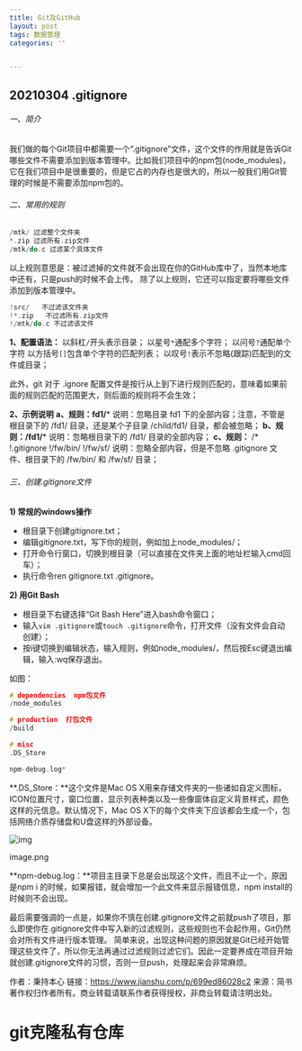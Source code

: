 ```yaml
---
title: Git及GitHub
layout: post
tags: 数据管理
categories: ''


---
```


## 20210304  .gitignore

###### 一、简介

我们做的每个Git项目中都需要一个“.gitignore”文件，这个文件的作用就是告诉Git哪些文件不需要添加到版本管理中。比如我们项目中的npm包(node_modules)，它在我们项目中是很重要的，但是它占的内存也是很大的，所以一般我们用Git管理的时候是不需要添加npm包的。

###### 二、常用的规则



```swift
/mtk/ 过滤整个文件夹
*.zip 过滤所有.zip文件
/mtk/do.c 过滤某个具体文件
```

以上规则意思是：被过滤掉的文件就不会出现在你的GitHub库中了，当然本地库中还有，只是push的时候不会上传。
 除了以上规则，它还可以指定要将哪些文件添加到版本管理中。



```swift
!src/   不过滤该文件夹
!*.zip   不过滤所有.zip文件
!/mtk/do.c 不过滤该文件
```

**1、配置语法：**
 以斜杠`/`开头表示目录；
 以星号`*`通配多个字符；
 以问号`?`通配单个字符
 以方括号`[]`包含单个字符的匹配列表；
 以叹号`!`表示不忽略(跟踪)匹配到的文件或目录；

此外，git 对于 .ignore 配置文件是按行从上到下进行规则匹配的，意味着如果前面的规则匹配的范围更大，则后面的规则将不会生效；

**2、示例说明**
 **a、规则：fd1/***
 说明：忽略目录 fd1 下的全部内容；注意，不管是根目录下的 /fd1/ 目录，还是某个子目录 /child/fd1/ 目录，都会被忽略；
 **b、规则：/fd1/***
 说明：忽略根目录下的 /fd1/ 目录的全部内容；
 **c、规则：**
 /*
 !.gitignore
 !/fw/bin/
 !/fw/sf/
 说明：忽略全部内容，但是不忽略 .gitignore 文件、根目录下的 /fw/bin/ 和 /fw/sf/ 目录；

###### 三、创建.gitignore文件

**1) 常规的windows操作**

- 根目录下创建gitignore.txt；
- 编辑gitignore.txt，写下你的规则，例如加上node_modules/；
- 打开命令行窗口，切换到根目录（可以直接在文件夹上面的地址栏输入cmd回车）；
- 执行命令ren gitignore.txt .gitignore。

**2) 用Git Bash**

- 根目录下右键选择“Git Bash Here”进入bash命令窗口；
- 输入`vim .gitignore`或`touch .gitignore`命令，打开文件（没有文件会自动创建）；
- 按i键切换到编辑状态，输入规则，例如node_modules/，然后按Esc键退出编辑，输入:wq保存退出。

如图：



```cpp
# dependencies  npm包文件
/node_modules

# production  打包文件
/build

# misc 
.DS_Store

npm-debug.log*
```

**.DS_Store：**这个文件是Mac OS X用来存储文件夹的一些诸如自定义图标，ICON位置尺寸，窗口位置，显示列表种类以及一些像窗体自定义背景样式，颜色这样的元信息。默认情况下，Mac OS X下的每个文件夹下应该都会生成一个，包括网络介质存储盘和U盘这样的外部设备。

![img](https:////upload-images.jianshu.io/upload_images/4434233-0157f5244c8cb047.png?imageMogr2/auto-orient/strip|imageView2/2/w/326/format/webp)

image.png


**npm-debug.log：**项目主目录下总是会出现这个文件，而且不止一个，原因是npm i 的时候，如果报错，就会增加一个此文件来显示报错信息，npm install的时候则不会出现。



最后需要强调的一点是，如果你不慎在创建.gitignore文件之前就push了项目，那么即使你在.gitignore文件中写入新的过滤规则，这些规则也不会起作用，Git仍然会对所有文件进行版本管理。
 简单来说，出现这种问题的原因就是Git已经开始管理这些文件了，所以你无法再通过过滤规则过滤它们。因此一定要养成在项目开始就创建.gitignore文件的习惯，否则一旦push，处理起来会非常麻烦。



作者：秉持本心
链接：https://www.jianshu.com/p/699ed86028c2
来源：简书
著作权归作者所有。商业转载请联系作者获得授权，非商业转载请注明出处。

# git克隆私有仓库

